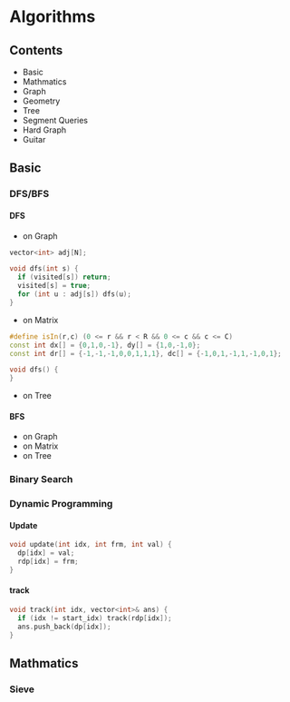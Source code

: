 # Algorithms

## Contents

* Basic
* Mathmatics
* Graph
* Geometry
* Tree
* Segment Queries
* Hard Graph
* Guitar

## Basic

### DFS/BFS
#### DFS
* on Graph
```C++
vector<int> adj[N];

void dfs(int s) {
  if (visited[s]) return;
  visited[s] = true;
  for (int u : adj[s]) dfs(u);
}
```
* on Matrix
```C++
#define isIn(r,c) (0 <= r && r < R && 0 <= c && c <= C)
const int dx[] = {0,1,0,-1}, dy[] = {1,0,-1,0};
const int dr[] = {-1,-1,-1,0,0,1,1,1}, dc[] = {-1,0,1,-1,1,-1,0,1};

void dfs() {
}
```
* on Tree

#### BFS
* on Graph
* on Matrix
* on Tree

### Binary Search

### Dynamic Programming
#### Update
```C++
void update(int idx, int frm, int val) {
  dp[idx] = val;
  rdp[idx] = frm;
}
```
#### track
```C++
void track(int idx, vector<int>& ans) {
  if (idx != start_idx) track(rdp[idx]);
  ans.push_back(dp[idx]);
}
```
## Mathmatics

### Sieve
